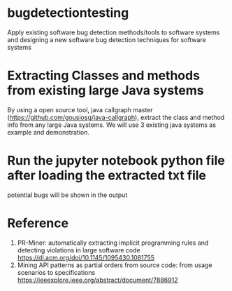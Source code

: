 # bugdetectiontesting
 Apply existing software bug detection methods/tools to software systems and designing a new software bug detection techniques for software systems

# Extracting Classes and methods from existing large Java systems
 By using a open source tool, java callgraph master (https://github.com/gousiosg/java-callgraph), extract the class and method info from any large Java systems. We will use 3 existing java systems as example and demonstration.
 
# Run the jupyter notebook python file after loading the extracted txt file
potential bugs will be shown in the output

# Reference

1. PR-Miner: automatically extracting implicit programming rules and detecting
violations in large software code
https://dl.acm.org/doi/10.1145/1095430.1081755
2. Mining API patterns as partial orders from source code: from usage scenarios to
specifications
https://ieeexplore.ieee.org/abstract/document/7886912
